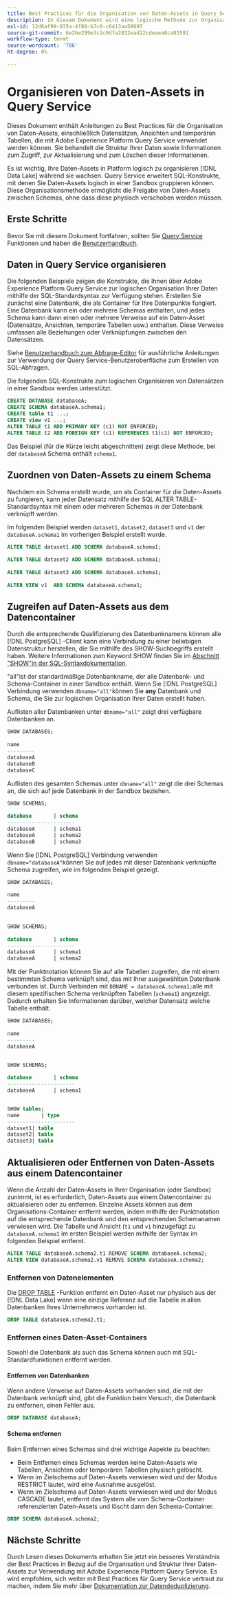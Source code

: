 ```yaml
---
title: Best Practices für die Organisation von Daten-Assets in Query Service
description: In diesem Dokument wird eine logische Methode zur Organisation von Daten beschrieben, um die Verwendung von Query Service zu vereinfachen.
exl-id: 12d6af99-035a-4f80-b7c0-c6413aa50697
source-git-commit: 6e2be299e3c1c0dfa2832ead22cdeaea0ca83591
workflow-type: tm+mt
source-wordcount: '786'
ht-degree: 0%

---
```


# Organisieren von Daten-Assets in Query Service

Dieses Dokument enthält Anleitungen zu Best Practices für die Organisation von Daten-Assets, einschließlich Datensätzen, Ansichten und temporären Tabellen, die mit Adobe Experience Platform Query Service verwendet werden können. Sie behandelt die Struktur Ihrer Daten sowie Informationen zum Zugriff, zur Aktualisierung und zum Löschen dieser Informationen.

Es ist wichtig, Ihre Daten-Assets in Platform logisch zu organisieren [!DNL Data Lake] während sie wachsen. Query Service erweitert SQL-Konstrukte, mit denen Sie Daten-Assets logisch in einer Sandbox gruppieren können. Diese Organisationsmethode ermöglicht die Freigabe von Daten-Assets zwischen Schemas, ohne dass diese physisch verschoben werden müssen.

## Erste Schritte

Bevor Sie mit diesem Dokument fortfahren, sollten Sie [Query Service](../home.md) Funktionen und haben die [Benutzerhandbuch](../ui/user-guide.md).

## Daten in Query Service organisieren

Die folgenden Beispiele zeigen die Konstrukte, die Ihnen über Adobe Experience Platform Query Service zur logischen Organisation Ihrer Daten mithilfe der SQL-Standardsyntax zur Verfügung stehen. Erstellen Sie zunächst eine Datenbank, die als Container für Ihre Datenpunkte fungiert. Eine Datenbank kann ein oder mehrere Schemas enthalten, und jedes Schema kann dann einen oder mehrere Verweise auf ein Daten-Asset (Datensätze, Ansichten, temporäre Tabellen usw.) enthalten. Diese Verweise umfassen alle Beziehungen oder Verknüpfungen zwischen den Datensätzen.

Siehe [Benutzerhandbuch zum Abfrage-Editor](../ui/user-guide.md) für ausführliche Anleitungen zur Verwendung der Query Service-Benutzeroberfläche zum Erstellen von SQL-Abfragen.

Die folgenden SQL-Konstrukte zum logischen Organisieren von Datensätzen in einer Sandbox werden unterstützt.

```SQL
CREATE DATABASE databaseA;
CREATE SCHEMA databaseA.schema1;
CREATE table t1 ...;
CREATE view v1 ...;
ALTER TABLE t1 ADD PRIMARY KEY (c1) NOT ENFORCED;
ALTER TABLE t2 ADD FOREIGN KEY (c1) REFERENCES t1(c1) NOT ENFORCED;
```

Das Beispiel (für die Kürze leicht abgeschnitten) zeigt diese Methode, bei der `databaseA` Schema enthält `schema1`.

## Zuordnen von Daten-Assets zu einem Schema

Nachdem ein Schema erstellt wurde, um als Container für die Daten-Assets zu fungieren, kann jeder Datensatz mithilfe der SQL ALTER TABLE-Standardsyntax mit einem oder mehreren Schemas in der Datenbank verknüpft werden.

Im folgenden Beispiel werden `dataset1`, `dataset2`, `dataset3` und `v1` der `databaseA.schema1` im vorherigen Beispiel erstellt wurde.

```SQL
ALTER TABLE dataset1 ADD SCHEMA databaseA.schema1;
 
ALTER TABLE dataset2 ADD SCHEMA databaseA.schema1;
 
ALTER TABLE dataset3 ADD SCHEMA databaseA.schema1;
 
ALTER VIEW v1  ADD SCHEMA databaseA.schema1;
```

## Zugreifen auf Daten-Assets aus dem Datencontainer

Durch die entsprechende Qualifizierung des Datenbanknamens können alle [!DNL PostgreSQL] -Client kann eine Verbindung zu einer beliebigen Datenstruktur herstellen, die Sie mithilfe des SHOW-Suchbegriffs erstellt haben. Weitere Informationen zum Keyword SHOW finden Sie im [Abschnitt &quot;SHOW&quot;in der SQL-Syntaxdokumentation](../sql/syntax.md#show).

&quot;all&quot;ist der standardmäßige Datenbankname, der alle Datenbank- und Schema-Container in einer Sandbox enthält. Wenn Sie [!DNL PostgreSQL] Verbindung verwenden `dbname="all"`können Sie **any** Datenbank und Schema, die Sie zur logischen Organisation Ihrer Daten erstellt haben.

Auflisten aller Datenbanken unter `dbname="all"` zeigt drei verfügbare Datenbanken an.

```sql
SHOW DATABASES;
  
name     
---------
databaseA
databaseB
databaseC
```

Auflisten des gesamten Schemas unter `dbname="all"` zeigt die drei Schemas an, die sich auf jede Datenbank in der Sandbox beziehen.

```SQL
SHOW SCHEMAS;
  
database       | schema
----------------------
databaseA      | schema1
databaseA      | schema2
databaseB      | schema3
```

Wenn Sie [!DNL PostgreSQL] Verbindung verwenden `dbname="databaseA"`können Sie auf jedes mit dieser Datenbank verknüpfte Schema zugreifen, wie im folgenden Beispiel gezeigt.

```sql
SHOW DATABASES;
  
name     
---------
databaseA
 

SHOW SCHEMAS;
  
database       | schema
----------------------
databaseA      | schema1
databaseA      | schema2
```

Mit der Punktnotation können Sie auf alle Tabellen zugreifen, die mit einem bestimmten Schema verknüpft sind, das mit Ihrer ausgewählten Datenbank verbunden ist. Durch Verbinden mit `DBNAME = databaseA.schema1;`alle mit diesem spezifischen Schema verknüpften Tabellen (`schema1`) angezeigt. Dadurch erhalten Sie Informationen darüber, welcher Datensatz welche Tabelle enthält.

```sql
SHOW DATABASES;
  
name     
---------
databaseA


SHOW SCHEMAS;
  
database       | schema
----------------------
databaseA      | schema1


SHOW tables;
name       | type
----------------------
dataset1| table
dataset2| table
dataset3| table
```

## Aktualisieren oder Entfernen von Daten-Assets aus einem Datencontainer

Wenn die Anzahl der Daten-Assets in Ihrer Organisation (oder Sandbox) zunimmt, ist es erforderlich, Daten-Assets aus einem Datencontainer zu aktualisieren oder zu entfernen. Einzelne Assets können aus dem Organisations-Container entfernt werden, indem mithilfe der Punktnotation auf die entsprechende Datenbank und den entsprechenden Schemanamen verwiesen wird. Die Tabelle und Ansicht (`t1` und `v1` hinzugefügt zu `databaseA.schema1` im ersten Beispiel werden mithilfe der Syntax im folgenden Beispiel entfernt.

```sql
ALTER TABLE databaseA.schema2.t1 REMOVE SCHEMA databaseA.schema2;
ALTER VIEW databaseA.schema2.v1 REMOVE SCHEMA databaseA.schema2;
```

### Entfernen von Datenelementen

Die [DROP TABLE](../sql/syntax.md#drop-table) -Funktion entfernt ein Daten-Asset nur physisch aus der [!DNL Data Lake] wenn eine einzige Referenz auf die Tabelle in allen Datenbanken Ihres Unternehmens vorhanden ist.

```sql
DROP TABLE databaseA.schema2.t1;
```

### Entfernen eines Daten-Asset-Containers

Sowohl die Datenbank als auch das Schema können auch mit SQL-Standardfunktionen entfernt werden.

#### Entfernen von Datenbanken

Wenn andere Verweise auf Daten-Assets vorhanden sind, die mit der Datenbank verknüpft sind, gibt die Funktion beim Versuch, die Datenbank zu entfernen, einen Fehler aus.

```sql
DROP DATABASE databaseA;
```

#### Schema entfernen

Beim Entfernen eines Schemas sind drei wichtige Aspekte zu beachten:

- Beim Entfernen eines Schemas werden keine Daten-Assets wie Tabellen, Ansichten oder temporären Tabellen physisch gelöscht.
- Wenn im Zielschema auf Daten-Assets verwiesen wird und der Modus RESTRICT lautet, wird eine Ausnahme ausgelöst.
- Wenn im Zielschema auf Daten-Assets verwiesen wird und der Modus CASCADE lautet, entfernt das System alle vom Schema-Container referenzierten Daten-Assets und löscht dann den Schema-Container.

```sql
DROP SCHEMA databaseA.schema2;
```

## Nächste Schritte

Durch Lesen dieses Dokuments erhalten Sie jetzt ein besseres Verständnis der Best Practices in Bezug auf die Organisation und Struktur Ihrer Daten-Assets zur Verwendung mit Adobe Experience Platform Query Service. Es wird empfohlen, sich weiter mit Best Practices für Query Service vertraut zu machen, indem Sie mehr über [Dokumentation zur Datendeduplizierung](../essential-concepts/deduplication.md).
